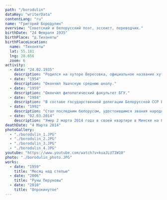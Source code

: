 ```yaml
---
path: "/borodulin"
dataKey: "writerData"
contentLang: "ru"
name: "Григорий Бородулин"
overview: "Cоветский и белорусский поэт, эссеист, переводчик."
birthDate: "24 Февраля 1935"
birthPlace: "д.Тихоняты"
birthPlaceLocation:
  name: "Тихоняты"
  lat: 55.181
  lng: 28.656
  zoom: 6
activity:
  - date: "24.02.1935"
    description: "Родился на хуторе Вересовка, официальное название хутора было «Городок-2» (ныне это северо-западная окраина дер. Тихоняты Сорочинского сельсовета)."
  - date: "1954"
    description: "Окончил Ушачскую среднюю школу."
  - date: "1959"
    description: "Окончил филологический факультет БГУ."
  - date: "1984"
    description: "В составе государственной делегации Белорусской ССР Бородулин принимал участие в 39 сессии Генеральной ассамблеи ООН."
  - date: "1992"
    description: "Стал последним белорусом, удостоившимся звания народного поэта."
  - date: "02.03.2014"
    description: "Умер 2 марта 2014 года в своей квартире в Минске на 80-ом году жизни от болезни Паркинсона."
deathDate: "4 Марта 2014"
photoGallery:
  - "./borodulin_1.JPG"
  - "./borodulin_2.JPG"
  - "./borodulin_3.JPG"
  - "./borodulin_4.JPG"
youtube: "https://www.youtube.com/watch?v=kuaJLU71W10"
photo: "./borodulin_photo.JPG"
works:
  - date: "1959"
    title: "Месяц над степью"
  - date: "2006"
    title: "Руны Перуновы"
  - date: "2010"
    title: "Опрокинутое"
---
```


